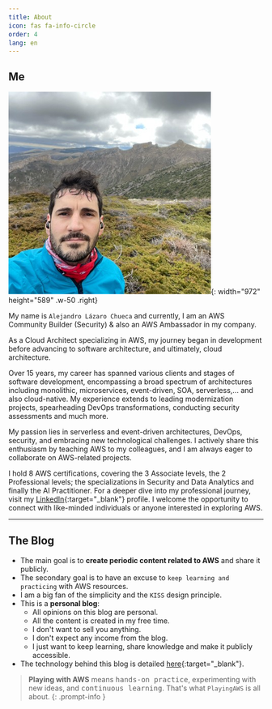 ```yaml
---
title: About
icon: fas fa-info-circle
order: 4
lang: en
---
```


## Me

![me](/assets/img/alejandro_moncayo.jpeg){: width="972" height="589" .w-50 .right}

My name is `Alejandro Lázaro Chueca` and currently, I am an AWS Community Builder (Security) & also an AWS Ambassador in my company.

As a Cloud Architect specializing in AWS, my journey began in development before advancing to software architecture, and ultimately, cloud architecture.

Over 15 years, my career has spanned various clients and stages of software development, encompassing a broad spectrum of architectures including monolithic, microservices, event-driven, SOA, serverless,... and also cloud-native. My experience extends to leading modernization projects, spearheading DevOps transformations, conducting security assessments and much more.

My passion lies in serverless and event-driven architectures, DevOps, security, and embracing new technological challenges. I actively share this enthusiasm by teaching AWS to my colleagues, and I am always eager to collaborate on AWS-related projects.

I hold 8 AWS certifications, covering the 3 Associate levels, the 2 Professional levels; the specializations in Security and Data Analytics and finally the AI Practitioner. For a deeper dive into my professional journey, visit my [LinkedIn](https://www.linkedin.com/in/alejandro-lazaro-chueca/){:target="_blank"} profile. I welcome the opportunity to connect with like-minded individuals or anyone interested in exploring AWS.

---

## The Blog

- The main goal is to **create periodic content related to AWS** and share it publicly.
- The secondary goal is to have an excuse to `keep learning and practicing` with AWS resources.
- I am a big fan of the simplicity and the `KISS` design principle.
- This is a **personal blog**:
  - All opinions on this blog are personal.
  - All the content is created in my free time.
  - I don't want to sell you anything.
  - I don't expect any income from the blog.
  - I just want to keep learning, share knowledge and make it publicly accessible.
- The technology behind this blog is detailed [here](/posts/the-technology-behind-this-blog/){:target="_blank"}.

> **Playing with AWS** means <kbd>hands-on practice</kbd>, experimenting with new ideas, and <kbd>continuous learning</kbd>. That's what `PlayingAWS` is all about.
{: .prompt-info }
